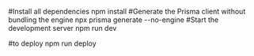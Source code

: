 #Install all dependencies
npm install
#Generate the Prisma client without bundling the engine
npx prisma generate --no-engine
#Start the development server
npm run dev

#to deploy
npm run deploy
